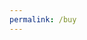 ```yaml
---
permalink: /buy
---
```

<script>
    window.location.replace(window.location.origin + '/get');
</script>